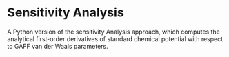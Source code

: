 # Sensitivity Analysis

A Python version of the sensitivity Analysis approach, which computes the analytical first-order derivatives of standard chemical potential with respect to GAFF van der Waals parameters.
